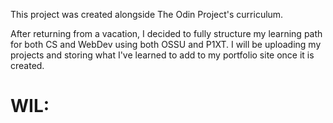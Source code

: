 This project was created alongside The Odin Project's curriculum. 

After returning from a vacation, I decided to fully structure my learning path for both CS and 
WebDev using both OSSU and P1XT. I will be uploading my projects and storing what I've learned
to add to my portfolio site once it is created.

# WIL:

